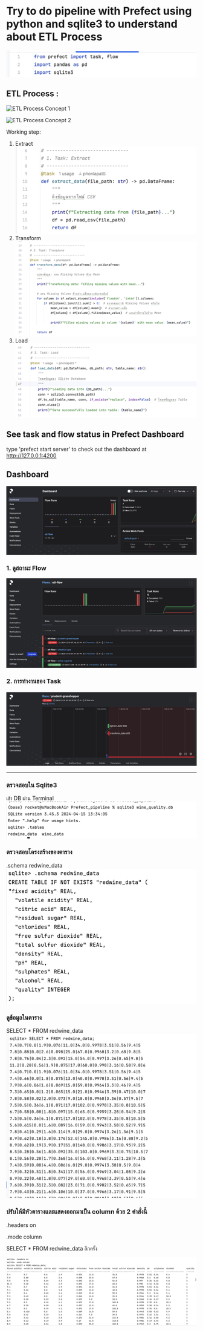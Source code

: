 # Try to do pipeline with Prefect using python and sqlite3 to understand about ETL Process
![Library that used in this project](images/library.png)

## ETL Process : 

![ETL Process Concept 1](https://github.com/user-attachments/assets/81e72b4e-7814-411e-9a3a-6dfbf59e8d48)

![ETL Process Concept 2](https://github.com/user-attachments/assets/404a6b8d-da9f-4348-a59a-40dbd0f5a5ac)

Working step:
1. Extract
   ![Extract step](images/extract.png)
2. Transform
   ![Transform step](images/transform.png)
3. Load
   ![Load step](images/load.png)


## See task and flow status in Prefect Dashboard
type 'prefect start server' to check out the dashboard at http://127.0.0.1:4200

## Dashboard
![Prefect Dashboard](images/Dashboard.png)

### 1. ดูสถานะ Flow
![ภาพ Flow Overview](images/flow_overview.png)

### 2. การทำงานของ Task
![ภาพ Task Details](images/Task.png)

---

### ตรวจสอบใน Sqlite3
เข้า DB ผ่าน Terminal
![Use database](images/use_winedata_db.png)

### ตรวจสอบโครงสร้างของตาราง
.schema redwine_data
![See table structure](images/table_structure.png)

### ดูข้อมูลในตาราง
SELECT * FROM redwine_data
![See table data](images/see_data.png)

### ปรับให้มีหัวตารางและแสดงออกมาเป็น column ด้วย 2 คำสั่งนี้

.headers on

.mode column

SELECT * FROM redwine_data อีกครั้ง

![Justify Table](images/justify_table.png)
  


